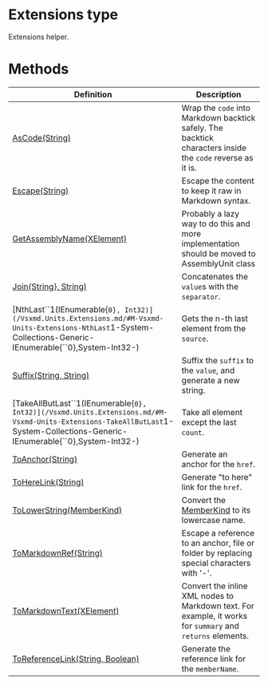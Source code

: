 <a name='T-Vsxmd-Units-Extensions'></a>
# Extensions type

Extensions helper.

# Methods

| Definition | Description |
|-|-|
| [AsCode(String)](/Vsxmd.Units.Extensions.md/#M-Vsxmd-Units-Extensions-AsCode-System-String-) | Wrap the `code` into Markdown backtick safely.  The backtick characters inside the `code` reverse as it is. |
| [Escape(String)](/Vsxmd.Units.Extensions.md/#M-Vsxmd-Units-Extensions-Escape-System-String-) | Escape the content to keep it raw in Markdown syntax. |
| [GetAssemblyName(XElement)](/Vsxmd.Units.Extensions.md/#M-Vsxmd-Units-Extensions-GetAssemblyName-System-Xml-Linq-XElement-) | Probably a lazy way to do this and more implementation should be moved to AssemblyUnit class |
| [Join(String}, String)](/Vsxmd.Units.Extensions.md/#M-Vsxmd-Units-Extensions-Join-System-Collections-Generic-IEnumerable{System-String},System-String-) | Concatenates the `value`s with the `separator`. |
| [NthLast\`\`1(IEnumerable{``0}, Int32)](/Vsxmd.Units.Extensions.md/#M-Vsxmd-Units-Extensions-NthLast``1-System-Collections-Generic-IEnumerable{``0},System-Int32-) | Gets the n-th last element from the `source`. |
| [Suffix(String, String)](/Vsxmd.Units.Extensions.md/#M-Vsxmd-Units-Extensions-Suffix-System-String,System-String-) | Suffix the `suffix` to the `value`, and generate a new string. |
| [TakeAllButLast\`\`1(IEnumerable{``0}, Int32)](/Vsxmd.Units.Extensions.md/#M-Vsxmd-Units-Extensions-TakeAllButLast``1-System-Collections-Generic-IEnumerable{``0},System-Int32-) | Take all element except the last `count`. |
| [ToAnchor(String)](/Vsxmd.Units.Extensions.md/#M-Vsxmd-Units-Extensions-ToAnchor-System-String-) | Generate an anchor for the `href`. |
| [ToHereLink(String)](/Vsxmd.Units.Extensions.md/#M-Vsxmd-Units-Extensions-ToHereLink-System-String-) | Generate "to here" link for the `href`. |
| [ToLowerString(MemberKind)](/Vsxmd.Units.Extensions.md/#M-Vsxmd-Units-Extensions-ToLowerString-Vsxmd-Units-MemberKind-) | Convert the [MemberKind](/Vsxmd.Units.MemberKind.md/#T-Vsxmd-Units-MemberKind) to its lowercase name. |
| [ToMarkdownRef(String)](/Vsxmd.Units.Extensions.md/#M-Vsxmd-Units-Extensions-ToMarkdownRef-System-String-) | Escape a reference to an anchor, file or folder by replacing special characters with '-'. |
| [ToMarkdownText(XElement)](/Vsxmd.Units.Extensions.md/#M-Vsxmd-Units-Extensions-ToMarkdownText-System-Xml-Linq-XElement-) | Convert the inline XML nodes to Markdown text. For example, it works for `summary` and `returns` elements. |
| [ToReferenceLink(String, Boolean)](/Vsxmd.Units.Extensions.md/#M-Vsxmd-Units-Extensions-ToReferenceLink-System-String,System-Boolean-) | Generate the reference link for the `memberName`. |
